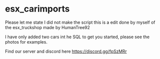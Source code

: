 # esx_carimports
 Please let me state I did not make the script this is a edit done by myself of the esx_truckshop made by HumanTree92

I have only added two cars int he SQL to get you started, please see the photos for examples.


Find our server and discord here https://discord.gg/fpSzMRr
